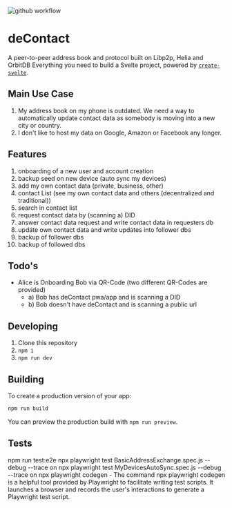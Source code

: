![github workflow](https://github.com/davidreband/deContact/actions/workflows/playwright.yml/badge.svg)

# deContact
A peer-to-peer address book and protocol built on Libp2p, Helia and OrbitDB
Everything you need to build a Svelte project, powered by [`create-svelte`](https://github.com/sveltejs/kit/tree/main/packages/create-svelte).

## Main Use Case
1. My address book on my phone is outdated. We need a way to automatically update contact data as somebody is moving into a new city or country.
2. I don't like to host my data on Google, Amazon or Facebook any longer. 

## Features
1. onboarding of a new user and account creation
2. backup seed on new device (auto sync my devices)
3. add my own contact data (private, business, other)
4. contact List (see my own contact data and others (decentralized and traditional))
5. search in contact list
6. request contact data by (scanning a) DID
7. answer contact data request and write contact data in requesters db
8. update own contact data and write updates into follower dbs
9. backup of follower dbs
10. backup of followed dbs

## Todo's
- Alice is Onboarding Bob via QR-Code (two different QR-Codes are provided)
  - a) Bob has deContact pwa/app and is scanning a DID
  - b) Bob doesn't have deContact and is scanning a public url 

## Developing
1. Clone this repository
2. ```npm i ```
3. ```npm run dev```

## Building

To create a production version of your app:

```bash
npm run build
```

You can preview the production build with `npm run preview`.


## Tests

npm run test:e2e
npx playwright test BasicAddressExchange.spec.js --debug --trace on
npx playwright test MyDevicesAutoSync.spec.js --debug  --trace on
npx playwright codegen - The command npx playwright codegen is a helpful tool provided by Playwright to facilitate writing test scripts. It launches a browser and records the user's interactions to generate a Playwright test script.
